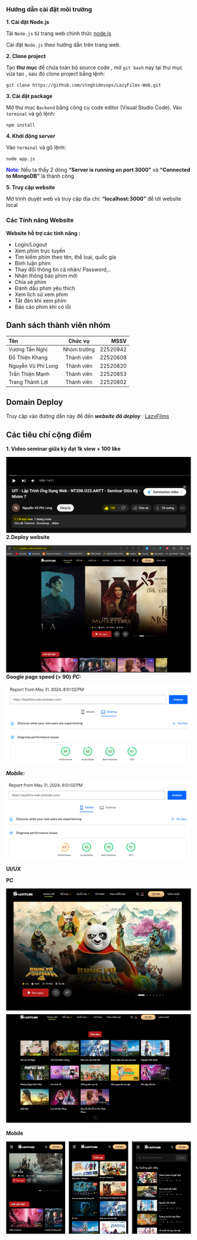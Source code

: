 ### **Hướng dẫn cài đặt môi trường**


**1. Cài đặt Node.js**

Tải `Node.js` từ trang web chính thức <a> [node.js](https://nodejs.org/en/download/package-manager)

Cài đặt `Node.js` theo hướng dẫn trên trang web.

**2. Clone project**

Tạo **thư mục** để chứa toàn bộ source code , mở `git bash` nay tại thư mục vừa tạo , sau đó clone project bằng lệnh:
```
git clone https://github.com/vtnghidevops/LazyFilms-Web.git
```
**3. Cài đặt package**

Mở thư mục `Backend` bằng công cụ code editor (Visual Studio Code).
Vào `terminal` và gõ lệnh:
```
npm install
```
**4. Khởi động server**

Vào `terminal` và gõ lệnh:
```
node app.js
```
<span style="color:blue;font-weight: 600">Note:</span> Nếu ta thấy 2 dòng **“Server is running on port 3000”** và **“Connected to MongoDB”** là thành công</p>


**5. Truy cập website**

Mở trình duyệt web và truy cập địa chỉ: **“localhost:3000”** để tới website local

### Các Tính năng Website
**Website hỗ trợ các tính năng :**
- Login/Logout
- Xem phim trực tuyến
- Tìm kiếm phim theo tên, thể loại, quốc gia
- Bình luận phim
- Thay đổi thông tin cá nhân/ Password,..
- Nhận thông báo phim mới
- Chia sẻ phim
- Đánh dấu phim yêu thích
- Xem lịch sử xem phim
- Tắt đèn khi xem phim
- Báo cáo phim khi có lỗi
## Danh sách thành viên nhóm

| Tên | Chức vụ | MSSV |
|:-------- |:--------:| --------:|
| Vương Tấn Nghị     |  Nhóm trưởng   | 22520942 |
| Đỗ Thiện Khang     |   Thành viên   | 22520608 |
| Nguyễn Vũ Phi Long     |   Thành viên   | 22520820 |
| Trần Thiện Mạnh    |   Thành viên   | 22520853 |
| Trang Thành Lợi      |   Thành viên   | 22520802 |

## Domain Deploy
Truy cập vào đường dẫn này để đến ***website đã deploy*** <a> : [LazyFilms](https://lazyfilms-web.onrender.com/)

## Các tiêu chí cộng điểm
**1. Video seminar giữa kỳ đạt 1k view + 100 like**

![alt text](./Backend/assets/img/VideoSeminar.png)
**2.Deploy website**

![alt text](./Backend/assets/img/Deploy.png)
**Google page speed (> 90)**
***PC:***

![alt text](./Backend/assets/img/PC_PageSpeed.png)

***Mobile:***

![alt text](./Backend/assets/img/Mobile_PageSpeed.png)

**UI/UX**

**PC**
<div style="display: flex; margin-bottom: 20px; flex-wrap: wrap">
    <img src="./Backend/assets/img/PC.png" alt="UIPC" style ="margin-bottom: 10px;">
    <img src="./Backend/assets/img/UIPC1.png" alt="UIPC" style ="width:100%">
   
</div>


**Mobile**
<div style="display: flex; flex-wrap: wrap;">
    <img src="./Backend/assets/img/UIMobile1.png" alt="image 4" style="flex: 1; max-width: 32%; margin-right: 10px">
    <img src="./Backend/assets/img/UIMobile2.png" alt="image 5" style="flex: 1; max-width: 32%; margin-right: 10px">
    <img src="./Backend/assets/img/UIMobile3.png" alt="image 6" style="flex: 1; max-width: 32%;">
</div>


